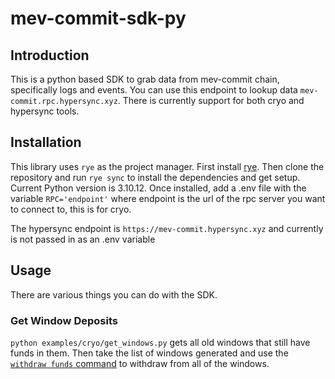 # mev-commit-sdk-py

## Introduction
This is a python based SDK to grab data from mev-commit chain, specifically logs and events. You can use this endpoint to lookup data `mev-commit.rpc.hypersync.xyz`. There is currently support for both cryo and hypersync tools.

## Installation
This library uses `rye` as the project manager. First install [rye](https://rye.astral.sh/guide/installation/). Then clone the repository and run `rye sync` to install the dependencies and get setup. Current Python version is 3.10.12. Once installed, add a .env file with the variable `RPC='endpoint'` where endpoint is the url of the rpc server you want to connect to, this is for cryo. 

The hypersync endpoint is `https://mev-commit.hypersync.xyz` and currently is not passed in as an .env variable

## Usage
There are various things you can do with the SDK.

### Get Window Deposits
`python examples/cryo/get_windows.py` gets all old windows that still have funds in them. Then take the list of windows generated and use the [`withdraw funds` command](https://docs.primev.xyz/get-started/bidders/bidder-node-commands#withdraw-funds) to withdraw from all of the windows.